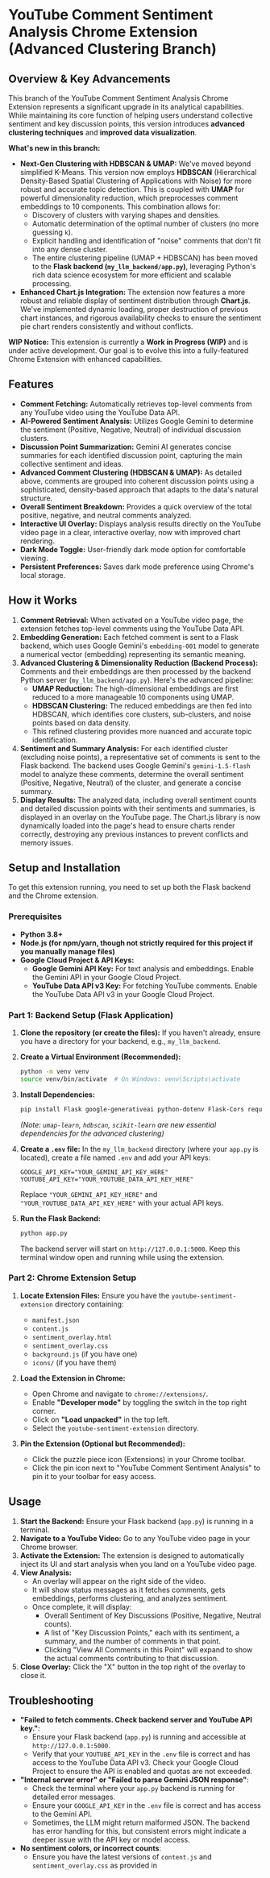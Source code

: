 # YouTube Comment Sentiment Analysis Chrome Extension (Advanced Clustering Branch)

## Overview & Key Advancements

This branch of the YouTube Comment Sentiment Analysis Chrome Extension represents a significant upgrade in its analytical capabilities. While maintaining its core function of helping users understand collective sentiment and key discussion points, this version introduces **advanced clustering techniques** and **improved data visualization**.

**What's new in this branch:**

* **Next-Gen Clustering with HDBSCAN & UMAP:** We've moved beyond simplified K-Means. This version now employs **HDBSCAN** (Hierarchical Density-Based Spatial Clustering of Applications with Noise) for more robust and accurate topic detection. This is coupled with **UMAP** for powerful dimensionality reduction, which preprocesses comment embeddings to 10 components. This combination allows for:
    * Discovery of clusters with varying shapes and densities.
    * Automatic determination of the optimal number of clusters (no more guessing `k`).
    * Explicit handling and identification of "noise" comments that don't fit into any dense cluster.
    * The entire clustering pipeline (UMAP + HDBSCAN) has been moved to the **Flask backend (`my_llm_backend/app.py`)**, leveraging Python's rich data science ecosystem for more efficient and scalable processing.
* **Enhanced Chart.js Integration:** The extension now features a more robust and reliable display of sentiment distribution through **Chart.js**. We've implemented dynamic loading, proper destruction of previous chart instances, and rigorous availability checks to ensure the sentiment pie chart renders consistently and without conflicts.

**WIP Notice:** This extension is currently a **Work in Progress (WIP)** and is under active development. Our goal is to evolve this into a fully-featured Chrome Extension with enhanced capabilities.

## Features

* **Comment Fetching:** Automatically retrieves top-level comments from any YouTube video using the YouTube Data API.
* **AI-Powered Sentiment Analysis:** Utilizes Google Gemini to determine the sentiment (Positive, Negative, Neutral) of individual discussion clusters.
* **Discussion Point Summarization:** Gemini AI generates concise summaries for each identified discussion point, capturing the main collective sentiment and ideas.
* **Advanced Comment Clustering (HDBSCAN & UMAP):** As detailed above, comments are grouped into coherent discussion points using a sophisticated, density-based approach that adapts to the data's natural structure.
* **Overall Sentiment Breakdown:** Provides a quick overview of the total positive, negative, and neutral comments analyzed.
* **Interactive UI Overlay:** Displays analysis results directly on the YouTube video page in a clear, interactive overlay, now with improved chart rendering.
* **Dark Mode Toggle:** User-friendly dark mode option for comfortable viewing.
* **Persistent Preferences:** Saves dark mode preference using Chrome's local storage.

## How it Works

1.  **Comment Retrieval:** When activated on a YouTube video page, the extension fetches top-level comments using the YouTube Data API.
2.  **Embedding Generation:** Each fetched comment is sent to a Flask backend, which uses Google Gemini's `embedding-001` model to generate a numerical vector (embedding) representing its semantic meaning.
3.  **Advanced Clustering & Dimensionality Reduction (Backend Process):** Comments and their embeddings are then processed by the backend Python server (`my_llm_backend/app.py`). Here's the advanced pipeline:
    * **UMAP Reduction:** The high-dimensional embeddings are first reduced to a more manageable 10 components using UMAP.
    * **HDBSCAN Clustering:** The reduced embeddings are then fed into HDBSCAN, which identifies core clusters, sub-clusters, and noise points based on data density.
    * This refined clustering provides more nuanced and accurate topic identification.
4.  **Sentiment and Summary Analysis:** For each identified cluster (excluding noise points), a representative set of comments is sent to the Flask backend. The backend uses Google Gemini's `gemini-1.5-flash` model to analyze these comments, determine the overall sentiment (Positive, Negative, Neutral) of the cluster, and generate a concise summary.
5.  **Display Results:** The analyzed data, including overall sentiment counts and detailed discussion points with their sentiments and summaries, is displayed in an overlay on the YouTube page. The Chart.js library is now dynamically loaded into the page's head to ensure charts render correctly, destroying any previous instances to prevent conflicts and memory issues.

## Setup and Installation

To get this extension running, you need to set up both the Flask backend and the Chrome extension.

### Prerequisites

* **Python 3.8+**
* **Node.js (for npm/yarn, though not strictly required for this project if you manually manage files)**
* **Google Cloud Project & API Keys:**
    * **Google Gemini API Key:** For text analysis and embeddings. Enable the Gemini API in your Google Cloud Project.
    * **YouTube Data API v3 Key:** For fetching YouTube comments. Enable the YouTube Data API v3 in your Google Cloud Project.

### Part 1: Backend Setup (Flask Application)

1.  **Clone the repository (or create the files):**
    If you haven't already, ensure you have a directory for your backend, e.g., `my_llm_backend`.

2.  **Create a Virtual Environment (Recommended):**
    ```bash
    python -m venv venv
    source venv/bin/activate  # On Windows: venv\Scripts\activate
    ```

3.  **Install Dependencies:**
    ```bash
    pip install Flask google-generativeai python-dotenv Flask-Cors requests umap-learn hdbscan scikit-learn
    ```
    *(Note: `umap-learn`, `hdbscan`, `scikit-learn` are new essential dependencies for the advanced clustering)*

4.  **Create a `.env` file:**
    In the `my_llm_backend` directory (where your `app.py` is located), create a file named `.env` and add your API keys:
    ```
    GOOGLE_API_KEY="YOUR_GEMINI_API_KEY_HERE"
    YOUTUBE_API_KEY="YOUR_YOUTUBE_DATA_API_KEY_HERE"
    ```
    Replace `"YOUR_GEMINI_API_KEY_HERE"` and `"YOUR_YOUTUBE_DATA_API_KEY_HERE"` with your actual API keys.

5.  **Run the Flask Backend:**
    ```bash
    python app.py
    ```
    The backend server will start on `http://127.0.0.1:5000`. Keep this terminal window open and running while using the extension.

### Part 2: Chrome Extension Setup

1.  **Locate Extension Files:**
    Ensure you have the `youtube-sentiment-extension` directory containing:
    * `manifest.json`
    * `content.js`
    * `sentiment_overlay.html`
    * `sentiment_overlay.css`
    * `background.js` (if you have one)
    * `icons/` (if you have them)

2.  **Load the Extension in Chrome:**
    * Open Chrome and navigate to `chrome://extensions/`.
    * Enable **"Developer mode"** by toggling the switch in the top right corner.
    * Click on **"Load unpacked"** in the top left.
    * Select the `youtube-sentiment-extension` directory.

3.  **Pin the Extension (Optional but Recommended):**
    * Click the puzzle piece icon (Extensions) in your Chrome toolbar.
    * Click the pin icon next to "YouTube Comment Sentiment Analysis" to pin it to your toolbar for easy access.

## Usage

1.  **Start the Backend:** Ensure your Flask backend (`app.py`) is running in a terminal.
2.  **Navigate to a YouTube Video:** Go to any YouTube video page in your Chrome browser.
3.  **Activate the Extension:** The extension is designed to automatically inject its UI and start analysis when you land on a YouTube video page.
4.  **View Analysis:**
    * An overlay will appear on the right side of the video.
    * It will show status messages as it fetches comments, gets embeddings, performs clustering, and analyzes sentiment.
    * Once complete, it will display:
        * Overall Sentiment of Key Discussions (Positive, Negative, Neutral counts).
        * A list of "Key Discussion Points," each with its sentiment, a summary, and the number of comments in that point.
        * Clicking "View All Comments in this Point" will expand to show the actual comments contributing to that discussion.
5.  **Close Overlay:** Click the "X" button in the top right of the overlay to close it.

## Troubleshooting

* **"Failed to fetch comments. Check backend server and YouTube API key."**:
    * Ensure your Flask backend (`app.py`) is running and accessible at `http://127.0.0.1:5000`.
    * Verify that your `YOUTUBE_API_KEY` in the `.env` file is correct and has access to the YouTube Data API v3. Check your Google Cloud Project to ensure the API is enabled and quotas are not exceeded.
* **"Internal server error" or "Failed to parse Gemini JSON response"**:
    * Check the terminal where your `app.py` backend is running for detailed error messages.
    * Ensure your `GOOGLE_API_KEY` in the `.env` file is correct and has access to the Gemini API.
    * Sometimes, the LLM might return malformed JSON. The backend has error handling for this, but consistent errors might indicate a deeper issue with the API key or model access.
* **No sentiment colors, or incorrect counts**:
    * Ensure you have the latest versions of `content.js` and `sentiment_overlay.css` as provided in
